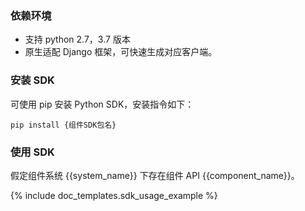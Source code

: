 ### 依赖环境

- 支持 python 2.7，3.7 版本
- 原生适配 Django 框架，可快速生成对应客户端。

### 安装 SDK

可使用 pip 安装 Python SDK，安装指令如下：

```
pip install {组件SDK包名}
```

### 使用 SDK

假定组件系统 {{system_name}} 下存在组件 API {{component_name}}。

{% include doc_templates.sdk_usage_example %}
